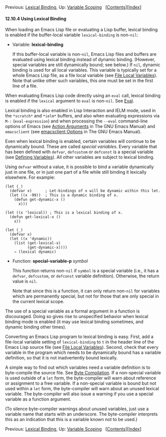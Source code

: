 <!-- This is the GNU Emacs Lisp Reference Manual
corresponding to Emacs version 27.2.

Copyright (C) 1990-1996, 1998-2021 Free Software Foundation,
Inc.

Permission is granted to copy, distribute and/or modify this document
under the terms of the GNU Free Documentation License, Version 1.3 or
any later version published by the Free Software Foundation; with the
Invariant Sections being "GNU General Public License," with the
Front-Cover Texts being "A GNU Manual," and with the Back-Cover
Texts as in (a) below.  A copy of the license is included in the
section entitled "GNU Free Documentation License."

(a) The FSF's Back-Cover Text is: "You have the freedom to copy and
modify this GNU manual.  Buying copies from the FSF supports it in
developing GNU and promoting software freedom." -->

<!-- Created by GNU Texinfo 6.7, http://www.gnu.org/software/texinfo/ -->

Previous: [Lexical Binding](Lexical-Binding.html), Up: [Variable Scoping](Variable-Scoping.html)   \[[Contents](index.html#SEC_Contents "Table of contents")]\[[Index](Index.html "Index")]

#### 12.10.4 Using Lexical Binding

When loading an Emacs Lisp file or evaluating a Lisp buffer, lexical binding is enabled if the buffer-local variable `lexical-binding` is non-`nil`:

*   Variable: **lexical-binding**

    If this buffer-local variable is non-`nil`, Emacs Lisp files and buffers are evaluated using lexical binding instead of dynamic binding. (However, special variables are still dynamically bound; see below.) If `nil`, dynamic binding is used for all local variables. This variable is typically set for a whole Emacs Lisp file, as a file local variable (see [File Local Variables](File-Local-Variables.html)). Note that unlike other such variables, this one must be set in the first line of a file.

When evaluating Emacs Lisp code directly using an `eval` call, lexical binding is enabled if the `lexical` argument to `eval` is non-`nil`. See [Eval](Eval.html).

Lexical binding is also enabled in Lisp Interaction and IELM mode, used in the `*scratch*` and `*ielm*` buffers, and also when evaluating expressions via `M-:` (`eval-expression`) and when processing the `--eval` command-line options of Emacs (see [Action Arguments](https://www.gnu.org/software/emacs/manual/html_node/emacs/Action-Arguments.html#Action-Arguments) in The GNU Emacs Manual) and `emacsclient` (see [emacsclient Options](https://www.gnu.org/software/emacs/manual/html_node/emacs/emacsclient-Options.html#emacsclient-Options) in The GNU Emacs Manual).

Even when lexical binding is enabled, certain variables will continue to be dynamically bound. These are called *special variables*. Every variable that has been defined with `defvar`, `defcustom` or `defconst` is a special variable (see [Defining Variables](Defining-Variables.html)). All other variables are subject to lexical binding.

Using `defvar` without a value, it is possible to bind a variable dynamically just in one file, or in just one part of a file while still binding it lexically elsewhere. For example:

    (let (_)
      (defvar x)      ; Let-bindings of x will be dynamic within this let.
      (let ((x -99))  ; This is a dynamic binding of x.
        (defun get-dynamic-x ()
          x)))

    (let ((x 'lexical)) ; This is a lexical binding of x.
      (defun get-lexical-x ()
        x))

    (let (_)
      (defvar x)
      (let ((x 'dynamic))
        (list (get-lexical-x)
              (get-dynamic-x))))
        ⇒ (lexical dynamic)

*   Function: **special-variable-p** *symbol*

    This function returns non-`nil` if `symbol` is a special variable (i.e., it has a `defvar`, `defcustom`, or `defconst` variable definition). Otherwise, the return value is `nil`.

    Note that since this is a function, it can only return non-`nil` for variables which are permanently special, but not for those that are only special in the current lexical scope.

The use of a special variable as a formal argument in a function is discouraged. Doing so gives rise to unspecified behavior when lexical binding mode is enabled (it may use lexical binding sometimes, and dynamic binding other times).

Converting an Emacs Lisp program to lexical binding is easy. First, add a file-local variable setting of `lexical-binding` to `t` in the header line of the Emacs Lisp source file (see [File Local Variables](File-Local-Variables.html)). Second, check that every variable in the program which needs to be dynamically bound has a variable definition, so that it is not inadvertently bound lexically.

A simple way to find out which variables need a variable definition is to byte-compile the source file. See [Byte Compilation](Byte-Compilation.html). If a non-special variable is used outside of a `let` form, the byte-compiler will warn about reference or assignment to a free variable. If a non-special variable is bound but not used within a `let` form, the byte-compiler will warn about an unused lexical variable. The byte-compiler will also issue a warning if you use a special variable as a function argument.

(To silence byte-compiler warnings about unused variables, just use a variable name that starts with an underscore. The byte-compiler interprets this as an indication that this is a variable known not to be used.)

Previous: [Lexical Binding](Lexical-Binding.html), Up: [Variable Scoping](Variable-Scoping.html)   \[[Contents](index.html#SEC_Contents "Table of contents")]\[[Index](Index.html "Index")]
